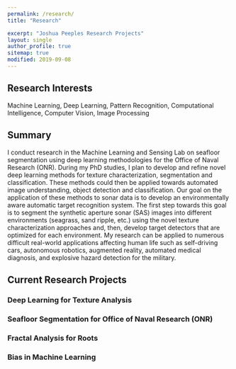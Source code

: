 ```yaml
---
permalink: /research/
title: "Research"

excerpt: "Joshua Peeples Research Projects"
layout: single
author_profile: true
sitemap: true
modified: 2019-09-08
---
```

## Research Interests
 Machine Learning, Deep Learning, Pattern Recognition, Computational Intelligence, Computer Vision, Image Processing
## Summary
I conduct research in the Machine Learning and Sensing Lab on seafloor segmentation using deep learning methodologies for the Office of Naval Research (ONR). During my PhD studies, I plan to develop and refine novel deep learning methods for texture characterization, segmentation and classification. These methods could then be applied towards automated image understanding, object detection and classification. Our goal on the application of these methods to sonar data is to develop an environmentally aware automatic target recognition system. The first step towards this goal is to segment the synthetic aperture sonar (SAS) images into different environments (seagrass, sand ripple, etc.) using the novel texture characterization approaches and, then, develop target detectors that are optimized for each environment. My research can be applied to numerous difficult real-world applications affecting human life such as self-driving cars, autonomous robotics, augmented reality, automated medical diagnosis, and explosive hazard detection for the military.  


## Current Research Projects

### Deep Learning for Texture Analysis

### Seafloor Segmentation for Office of Naval Research (ONR)

### Fractal Analysis for Roots

### Bias in Machine Learning

